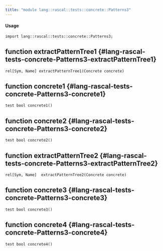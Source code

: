 ```yaml
---
title: "module lang::rascal::tests::concrete::Patterns3"
---
```


#### Usage

`import lang::rascal::tests::concrete::Patterns3;`


## function extractPatternTree1 {#lang-rascal-tests-concrete-Patterns3-extractPatternTree1}

```rascal
rel[Sym, Name] extractPatternTree1(Concrete concrete)

```

## function concrete1 {#lang-rascal-tests-concrete-Patterns3-concrete1}

```rascal
test bool concrete1()

```

## function concrete2 {#lang-rascal-tests-concrete-Patterns3-concrete2}

```rascal
test bool concrete2()

```

## function extractPatternTree2 {#lang-rascal-tests-concrete-Patterns3-extractPatternTree2}

```rascal
rel[Sym, Name]  extractPatternTree2(Concrete concrete)

```

## function concrete3 {#lang-rascal-tests-concrete-Patterns3-concrete3}

```rascal
test bool concrete3()

```

## function concrete4 {#lang-rascal-tests-concrete-Patterns3-concrete4}

```rascal
test bool concrete4()

```

